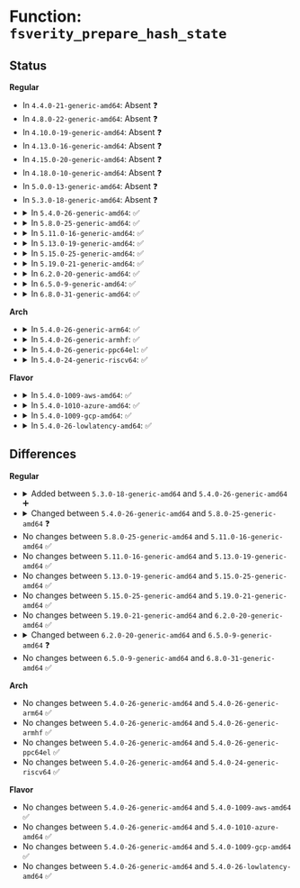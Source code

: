 # Function: <code>fsverity_prepare_hash_state</code>

## Status
<b>Regular</b>
<ul>
<li>
In <code>4.4.0-21-generic-amd64</code>: Absent ❓
</li>
<li>
In <code>4.8.0-22-generic-amd64</code>: Absent ❓
</li>
<li>
In <code>4.10.0-19-generic-amd64</code>: Absent ❓
</li>
<li>
In <code>4.13.0-16-generic-amd64</code>: Absent ❓
</li>
<li>
In <code>4.15.0-20-generic-amd64</code>: Absent ❓
</li>
<li>
In <code>4.18.0-10-generic-amd64</code>: Absent ❓
</li>
<li>
In <code>5.0.0-13-generic-amd64</code>: Absent ❓
</li>
<li>
In <code>5.3.0-18-generic-amd64</code>: Absent ❓
</li>
<li>
<details>
<summary>In <code>5.4.0-26-generic-amd64</code>: ✅</summary>

```c
const u8 * fsverity_prepare_hash_state(const struct fsverity_hash_alg * alg, const u8 * salt, size_t salt_size)
```

```json
{
  "name": "fsverity_prepare_hash_state",
  "collision_type": "Unique Global",
  "inline_type": "No",
  "funcs": [
    {
      "addr": 18446744071582318800,
      "name": "fsverity_prepare_hash_state",
      "external": true,
      "loc": "fs/verity/hash_algs.c:104",
      "file": "fs/verity/hash_algs.c",
      "inline": "seen, unknown",
      "caller_inline": [],
      "caller_func": [
        "fs/verity/open.c:fsverity_init_merkle_tree_params"
      ]
    }
  ],
  "symbols": [
    {
      "addr": 18446744071582318800,
      "name": "fsverity_prepare_hash_state",
      "section": ".text",
      "bind": "STB_GLOBAL",
      "size": 580
    }
  ]
}
```
</details>
</li>
<li>
<details>
<summary>In <code>5.8.0-25-generic-amd64</code>: ✅</summary>

```c
const u8 * fsverity_prepare_hash_state(struct fsverity_hash_alg * alg, const u8 * salt, size_t salt_size)
```

```json
{
  "name": "fsverity_prepare_hash_state",
  "collision_type": "Unique Global",
  "inline_type": "No",
  "funcs": [
    {
      "addr": 18446744071582607936,
      "name": "fsverity_prepare_hash_state",
      "external": true,
      "loc": "fs/verity/hash_algs.c:156",
      "file": "fs/verity/hash_algs.c",
      "inline": "seen, unknown",
      "caller_inline": [],
      "caller_func": [
        "fs/verity/open.c:fsverity_init_merkle_tree_params"
      ]
    }
  ],
  "symbols": [
    {
      "addr": 18446744071582607936,
      "name": "fsverity_prepare_hash_state",
      "section": ".text",
      "bind": "STB_GLOBAL",
      "size": 633
    }
  ]
}
```
</details>
</li>
<li>
<details>
<summary>In <code>5.11.0-16-generic-amd64</code>: ✅</summary>

```c
const u8 * fsverity_prepare_hash_state(struct fsverity_hash_alg * alg, const u8 * salt, size_t salt_size)
```

```json
{
  "name": "fsverity_prepare_hash_state",
  "collision_type": "Unique Global",
  "inline_type": "No",
  "funcs": [
    {
      "addr": 18446744071582680688,
      "name": "fsverity_prepare_hash_state",
      "external": true,
      "loc": "fs/verity/hash_algs.c:156",
      "file": "fs/verity/hash_algs.c",
      "inline": "seen, unknown",
      "caller_inline": [],
      "caller_func": [
        "fs/verity/open.c:fsverity_init_merkle_tree_params"
      ]
    }
  ],
  "symbols": [
    {
      "addr": 18446744071582680688,
      "name": "fsverity_prepare_hash_state",
      "section": ".text",
      "bind": "STB_GLOBAL",
      "size": 633
    }
  ]
}
```
</details>
</li>
<li>
<details>
<summary>In <code>5.13.0-19-generic-amd64</code>: ✅</summary>

```c
const u8 * fsverity_prepare_hash_state(struct fsverity_hash_alg * alg, const u8 * salt, size_t salt_size)
```

```json
{
  "name": "fsverity_prepare_hash_state",
  "collision_type": "Unique Global",
  "inline_type": "No",
  "funcs": [
    {
      "addr": 18446744071582709472,
      "name": "fsverity_prepare_hash_state",
      "external": true,
      "loc": "fs/verity/hash_algs.c:156",
      "file": "fs/verity/hash_algs.c",
      "inline": "seen, unknown",
      "caller_inline": [],
      "caller_func": [
        "fs/verity/open.c:fsverity_init_merkle_tree_params"
      ]
    }
  ],
  "symbols": [
    {
      "addr": 18446744071582709472,
      "name": "fsverity_prepare_hash_state",
      "section": ".text",
      "bind": "STB_GLOBAL",
      "size": 629
    }
  ]
}
```
</details>
</li>
<li>
<details>
<summary>In <code>5.15.0-25-generic-amd64</code>: ✅</summary>

```c
const u8 * fsverity_prepare_hash_state(struct fsverity_hash_alg * alg, const u8 * salt, size_t salt_size)
```

```json
{
  "name": "fsverity_prepare_hash_state",
  "collision_type": "Unique Global",
  "inline_type": "No",
  "funcs": [
    {
      "addr": 18446744071583036112,
      "name": "fsverity_prepare_hash_state",
      "external": true,
      "loc": "fs/verity/hash_algs.c:156",
      "file": "fs/verity/hash_algs.c",
      "inline": "seen, unknown",
      "caller_inline": [],
      "caller_func": [
        "fs/verity/open.c:fsverity_init_merkle_tree_params"
      ]
    }
  ],
  "symbols": [
    {
      "addr": 18446744071583036112,
      "name": "fsverity_prepare_hash_state",
      "section": ".text",
      "bind": "STB_GLOBAL",
      "size": 629
    }
  ]
}
```
</details>
</li>
<li>
<details>
<summary>In <code>5.19.0-21-generic-amd64</code>: ✅</summary>

```c
const u8 * fsverity_prepare_hash_state(struct fsverity_hash_alg * alg, const u8 * salt, size_t salt_size)
```

```json
{
  "name": "fsverity_prepare_hash_state",
  "collision_type": "Unique Global",
  "inline_type": "No",
  "funcs": [
    {
      "addr": 18446744071583510128,
      "name": "fsverity_prepare_hash_state",
      "external": true,
      "loc": "fs/verity/hash_algs.c:156",
      "file": "fs/verity/hash_algs.c",
      "inline": "seen, unknown",
      "caller_inline": [],
      "caller_func": [
        "fs/verity/open.c:fsverity_init_merkle_tree_params"
      ]
    }
  ],
  "symbols": [
    {
      "addr": 18446744071583510128,
      "name": "fsverity_prepare_hash_state",
      "section": ".text",
      "bind": "STB_GLOBAL",
      "size": 698
    }
  ]
}
```
</details>
</li>
<li>
<details>
<summary>In <code>6.2.0-20-generic-amd64</code>: ✅</summary>

```c
const u8 * fsverity_prepare_hash_state(struct fsverity_hash_alg * alg, const u8 * salt, size_t salt_size)
```

```json
{
  "name": "fsverity_prepare_hash_state",
  "collision_type": "Unique Global",
  "inline_type": "No",
  "funcs": [
    {
      "addr": 18446744071584107696,
      "name": "fsverity_prepare_hash_state",
      "external": true,
      "loc": "fs/verity/hash_algs.c:158",
      "file": "fs/verity/hash_algs.c",
      "inline": "seen, unknown",
      "caller_inline": [],
      "caller_func": [
        "fs/verity/open.c:fsverity_init_merkle_tree_params"
      ]
    }
  ],
  "symbols": [
    {
      "addr": 18446744071584107696,
      "name": "fsverity_prepare_hash_state",
      "section": ".text",
      "bind": "STB_GLOBAL",
      "size": 698
    }
  ]
}
```
</details>
</li>
<li>
<details>
<summary>In <code>6.5.0-9-generic-amd64</code>: ✅</summary>

```c
const u8 * fsverity_prepare_hash_state(const struct fsverity_hash_alg * alg, const u8 * salt, size_t salt_size)
```

```json
{
  "name": "fsverity_prepare_hash_state",
  "collision_type": "Unique Global",
  "inline_type": "No",
  "funcs": [
    {
      "addr": 18446744071584334464,
      "name": "fsverity_prepare_hash_state",
      "external": true,
      "loc": "fs/verity/hash_algs.c:111",
      "file": "fs/verity/hash_algs.c",
      "inline": "seen, unknown",
      "caller_inline": [],
      "caller_func": [
        "fs/verity/open.c:fsverity_init_merkle_tree_params"
      ]
    }
  ],
  "symbols": [
    {
      "addr": 18446744071584334464,
      "name": "fsverity_prepare_hash_state",
      "section": ".text",
      "bind": "STB_GLOBAL",
      "size": 406
    }
  ]
}
```
</details>
</li>
<li>
<details>
<summary>In <code>6.8.0-31-generic-amd64</code>: ✅</summary>

```c
const u8 * fsverity_prepare_hash_state(const struct fsverity_hash_alg * alg, const u8 * salt, size_t salt_size)
```

```json
{
  "name": "fsverity_prepare_hash_state",
  "collision_type": "Unique Global",
  "inline_type": "No",
  "funcs": [
    {
      "addr": 18446744071584552288,
      "name": "fsverity_prepare_hash_state",
      "external": true,
      "loc": "fs/verity/hash_algs.c:111",
      "file": "fs/verity/hash_algs.c",
      "inline": "seen, unknown",
      "caller_inline": [],
      "caller_func": [
        "fs/verity/open.c:fsverity_init_merkle_tree_params"
      ]
    }
  ],
  "symbols": [
    {
      "addr": 18446744071584552288,
      "name": "fsverity_prepare_hash_state",
      "section": ".text",
      "bind": "STB_GLOBAL",
      "size": 388
    }
  ]
}
```
</details>
</li>
</ul>
<b>Arch</b>
<ul>
<li>
<details>
<summary>In <code>5.4.0-26-generic-arm64</code>: ✅</summary>

```c
const u8 * fsverity_prepare_hash_state(const struct fsverity_hash_alg * alg, const u8 * salt, size_t salt_size)
```

```json
{
  "name": "fsverity_prepare_hash_state",
  "collision_type": "Unique Global",
  "inline_type": "No",
  "funcs": [
    {
      "addr": 18446603336493899064,
      "name": "fsverity_prepare_hash_state",
      "external": true,
      "loc": "fs/verity/hash_algs.c:104",
      "file": "fs/verity/hash_algs.c",
      "inline": "seen, unknown",
      "caller_inline": [],
      "caller_func": [
        "fs/verity/open.c:fsverity_init_merkle_tree_params"
      ]
    }
  ],
  "symbols": [
    {
      "addr": 18446603336493899064,
      "name": "fsverity_prepare_hash_state",
      "section": ".text",
      "bind": "STB_GLOBAL",
      "size": 592
    }
  ]
}
```
</details>
</li>
<li>
<details>
<summary>In <code>5.4.0-26-generic-armhf</code>: ✅</summary>

```c
const u8 * fsverity_prepare_hash_state(const struct fsverity_hash_alg * alg, const u8 * salt, size_t salt_size)
```

```json
{
  "name": "fsverity_prepare_hash_state",
  "collision_type": "Unique Global",
  "inline_type": "No",
  "funcs": [
    {
      "addr": 3227378576,
      "name": "fsverity_prepare_hash_state",
      "external": true,
      "loc": "fs/verity/hash_algs.c:104",
      "file": "fs/verity/hash_algs.c",
      "inline": "seen, unknown",
      "caller_inline": [],
      "caller_func": [
        "fs/verity/open.c:fsverity_init_merkle_tree_params"
      ]
    }
  ],
  "symbols": [
    {
      "addr": 3227378576,
      "name": "fsverity_prepare_hash_state",
      "section": ".text",
      "bind": "STB_GLOBAL",
      "size": 592
    }
  ]
}
```
</details>
</li>
<li>
<details>
<summary>In <code>5.4.0-26-generic-ppc64el</code>: ✅</summary>

```c
const u8 * fsverity_prepare_hash_state(const struct fsverity_hash_alg * alg, const u8 * salt, size_t salt_size)
```

```json
{
  "name": "fsverity_prepare_hash_state",
  "collision_type": "Unique Global",
  "inline_type": "No",
  "funcs": [
    {
      "addr": 13835058055287535904,
      "name": "fsverity_prepare_hash_state",
      "external": true,
      "loc": "fs/verity/hash_algs.c:104",
      "file": "fs/verity/hash_algs.c",
      "inline": "seen, unknown",
      "caller_inline": [],
      "caller_func": [
        "fs/verity/open.c:fsverity_init_merkle_tree_params"
      ]
    }
  ],
  "symbols": [
    {
      "addr": 13835058055287535904,
      "name": "fsverity_prepare_hash_state",
      "section": ".text",
      "bind": "STB_GLOBAL",
      "size": 784
    }
  ]
}
```
</details>
</li>
<li>
<details>
<summary>In <code>5.4.0-24-generic-riscv64</code>: ✅</summary>

```c
const u8 * fsverity_prepare_hash_state(const struct fsverity_hash_alg * alg, const u8 * salt, size_t salt_size)
```

```json
{
  "name": "fsverity_prepare_hash_state",
  "collision_type": "Unique Global",
  "inline_type": "No",
  "funcs": [
    {
      "addr": 18446743936273456758,
      "name": "fsverity_prepare_hash_state",
      "external": true,
      "loc": "fs/verity/hash_algs.c:104",
      "file": "fs/verity/hash_algs.c",
      "inline": "seen, unknown",
      "caller_inline": [],
      "caller_func": [
        "fs/verity/open.c:fsverity_init_merkle_tree_params"
      ]
    }
  ],
  "symbols": [
    {
      "addr": 18446743936273456758,
      "name": "fsverity_prepare_hash_state",
      "section": ".text",
      "bind": "STB_GLOBAL",
      "size": 488
    }
  ]
}
```
</details>
</li>
</ul>
<b>Flavor</b>
<ul>
<li>
<details>
<summary>In <code>5.4.0-1009-aws-amd64</code>: ✅</summary>

```c
const u8 * fsverity_prepare_hash_state(const struct fsverity_hash_alg * alg, const u8 * salt, size_t salt_size)
```

```json
{
  "name": "fsverity_prepare_hash_state",
  "collision_type": "Unique Global",
  "inline_type": "No",
  "funcs": [
    {
      "addr": 18446744071582287536,
      "name": "fsverity_prepare_hash_state",
      "external": true,
      "loc": "fs/verity/hash_algs.c:104",
      "file": "fs/verity/hash_algs.c",
      "inline": "seen, unknown",
      "caller_inline": [],
      "caller_func": [
        "fs/verity/open.c:fsverity_init_merkle_tree_params"
      ]
    }
  ],
  "symbols": [
    {
      "addr": 18446744071582287536,
      "name": "fsverity_prepare_hash_state",
      "section": ".text",
      "bind": "STB_GLOBAL",
      "size": 580
    }
  ]
}
```
</details>
</li>
<li>
<details>
<summary>In <code>5.4.0-1010-azure-amd64</code>: ✅</summary>

```c
const u8 * fsverity_prepare_hash_state(const struct fsverity_hash_alg * alg, const u8 * salt, size_t salt_size)
```

```json
{
  "name": "fsverity_prepare_hash_state",
  "collision_type": "Unique Global",
  "inline_type": "No",
  "funcs": [
    {
      "addr": 18446744071582225296,
      "name": "fsverity_prepare_hash_state",
      "external": true,
      "loc": "fs/verity/hash_algs.c:104",
      "file": "fs/verity/hash_algs.c",
      "inline": "seen, unknown",
      "caller_inline": [],
      "caller_func": [
        "fs/verity/open.c:fsverity_init_merkle_tree_params"
      ]
    }
  ],
  "symbols": [
    {
      "addr": 18446744071582225296,
      "name": "fsverity_prepare_hash_state",
      "section": ".text",
      "bind": "STB_GLOBAL",
      "size": 580
    }
  ]
}
```
</details>
</li>
<li>
<details>
<summary>In <code>5.4.0-1009-gcp-amd64</code>: ✅</summary>

```c
const u8 * fsverity_prepare_hash_state(const struct fsverity_hash_alg * alg, const u8 * salt, size_t salt_size)
```

```json
{
  "name": "fsverity_prepare_hash_state",
  "collision_type": "Unique Global",
  "inline_type": "No",
  "funcs": [
    {
      "addr": 18446744071582278016,
      "name": "fsverity_prepare_hash_state",
      "external": true,
      "loc": "fs/verity/hash_algs.c:104",
      "file": "fs/verity/hash_algs.c",
      "inline": "seen, unknown",
      "caller_inline": [],
      "caller_func": [
        "fs/verity/open.c:fsverity_init_merkle_tree_params"
      ]
    }
  ],
  "symbols": [
    {
      "addr": 18446744071582278016,
      "name": "fsverity_prepare_hash_state",
      "section": ".text",
      "bind": "STB_GLOBAL",
      "size": 580
    }
  ]
}
```
</details>
</li>
<li>
<details>
<summary>In <code>5.4.0-26-lowlatency-amd64</code>: ✅</summary>

```c
const u8 * fsverity_prepare_hash_state(const struct fsverity_hash_alg * alg, const u8 * salt, size_t salt_size)
```

```json
{
  "name": "fsverity_prepare_hash_state",
  "collision_type": "Unique Global",
  "inline_type": "No",
  "funcs": [
    {
      "addr": 18446744071582356576,
      "name": "fsverity_prepare_hash_state",
      "external": true,
      "loc": "fs/verity/hash_algs.c:104",
      "file": "fs/verity/hash_algs.c",
      "inline": "seen, unknown",
      "caller_inline": [],
      "caller_func": [
        "fs/verity/open.c:fsverity_init_merkle_tree_params"
      ]
    }
  ],
  "symbols": [
    {
      "addr": 18446744071582356576,
      "name": "fsverity_prepare_hash_state",
      "section": ".text",
      "bind": "STB_GLOBAL",
      "size": 580
    }
  ]
}
```
</details>
</li>
</ul>

## Differences
<b>Regular</b>
<ul>
<li>
<details>
<summary>Added between <code>5.3.0-18-generic-amd64</code> and <code>5.4.0-26-generic-amd64</code> ➕</summary>

```c
const u8 * fsverity_prepare_hash_state(const struct fsverity_hash_alg * alg, const u8 * salt, size_t salt_size)
```
</details>
</li>
<li>
<details>
<summary>Changed between <code>5.4.0-26-generic-amd64</code> and <code>5.8.0-25-generic-amd64</code> ❓</summary>
<ul>
<li>
<b>Param type changed. </b>
<code>const struct fsverity_hash_alg * alg</code> ➡️ <code>struct fsverity_hash_alg * alg</code>
</li>
</ul>
</details>
</li>
<li>
No changes between <code>5.8.0-25-generic-amd64</code> and <code>5.11.0-16-generic-amd64</code> ✅
</li>
<li>
No changes between <code>5.11.0-16-generic-amd64</code> and <code>5.13.0-19-generic-amd64</code> ✅
</li>
<li>
No changes between <code>5.13.0-19-generic-amd64</code> and <code>5.15.0-25-generic-amd64</code> ✅
</li>
<li>
No changes between <code>5.15.0-25-generic-amd64</code> and <code>5.19.0-21-generic-amd64</code> ✅
</li>
<li>
No changes between <code>5.19.0-21-generic-amd64</code> and <code>6.2.0-20-generic-amd64</code> ✅
</li>
<li>
<details>
<summary>Changed between <code>6.2.0-20-generic-amd64</code> and <code>6.5.0-9-generic-amd64</code> ❓</summary>
<ul>
<li>
<b>Param type changed. </b>
<code>struct fsverity_hash_alg * alg</code> ➡️ <code>const struct fsverity_hash_alg * alg</code>
</li>
</ul>
</details>
</li>
<li>
No changes between <code>6.5.0-9-generic-amd64</code> and <code>6.8.0-31-generic-amd64</code> ✅
</li>
</ul>
<b>Arch</b>
<ul>
<li>
No changes between <code>5.4.0-26-generic-amd64</code> and <code>5.4.0-26-generic-arm64</code> ✅
</li>
<li>
No changes between <code>5.4.0-26-generic-amd64</code> and <code>5.4.0-26-generic-armhf</code> ✅
</li>
<li>
No changes between <code>5.4.0-26-generic-amd64</code> and <code>5.4.0-26-generic-ppc64el</code> ✅
</li>
<li>
No changes between <code>5.4.0-26-generic-amd64</code> and <code>5.4.0-24-generic-riscv64</code> ✅
</li>
</ul>
<b>Flavor</b>
<ul>
<li>
No changes between <code>5.4.0-26-generic-amd64</code> and <code>5.4.0-1009-aws-amd64</code> ✅
</li>
<li>
No changes between <code>5.4.0-26-generic-amd64</code> and <code>5.4.0-1010-azure-amd64</code> ✅
</li>
<li>
No changes between <code>5.4.0-26-generic-amd64</code> and <code>5.4.0-1009-gcp-amd64</code> ✅
</li>
<li>
No changes between <code>5.4.0-26-generic-amd64</code> and <code>5.4.0-26-lowlatency-amd64</code> ✅
</li>
</ul>
